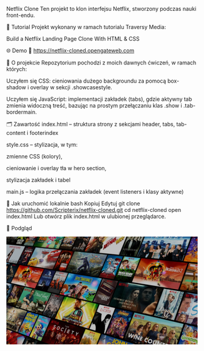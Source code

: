 Netflix Clone
Ten projekt to klon interfejsu Netflix, stworzony podczas nauki front-endu.

🎥 Tutorial
Projekt wykonany w ramach tutorialu Traversy Media:

Build a Netflix Landing Page Clone With HTML & CSS

🌐 Demo
🔗 https://netflix-cloned.opengateweb.com

📝 O projekcie
Repozytorium pochodzi z moich dawnych ćwiczeń, w ramach których:

Uczyłem się CSS: cieniowania dużego backgroundu za pomocą box-shadow i overlay w sekcji .showcasestyle.

Uczyłem się JavaScript: implementacji zakładek (tabs), gdzie aktywny tab zmienia widoczną treść, bazując na prostym przełączaniu klas .show i .tab-bordermain.

🗂️ Zawartość
index.html – struktura strony z sekcjami header, tabs, tab-content i footerindex

style.css – stylizacja, w tym:

zmienne CSS (kolory),

cieniowanie i overlay tła w hero section,

stylizacja zakładek i tabel

main.js – logika przełączania zakładek (event listeners i klasy aktywne)

🚀 Jak uruchomić lokalnie
bash
Kopiuj
Edytuj
git clone https://github.com/Scripterix/netflix-cloned.git
cd netflix-cloned
open index.html
Lub otwórz plik index.html w ulubionej przeglądarce.

📸 Podgląd

![Podgląd strony](img/background.jpg)